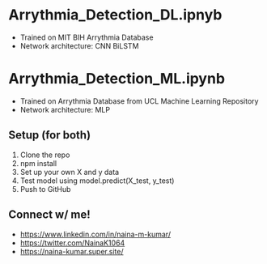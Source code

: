 # Arrythmia_Detection_DL.ipnyb
  - Trained on MIT BIH Arrythmia Database
  - Network architecture: CNN BiLSTM

# Arrythmia_Detection_ML.ipynb
  - Trained on Arrythmia Database from UCL Machine Learning Repository
  - Network architecture: MLP

## Setup (for both)
1. Clone the repo
2. npm install
3. Set up your own X and y data
4. Test model using model.predict(X_test, y_test)
5. Push to GitHub

## Connect w/ me!
- https://www.linkedin.com/in/naina-m-kumar/
- https://twitter.com/NainaK1064
- https://naina-kumar.super.site/
  
  

